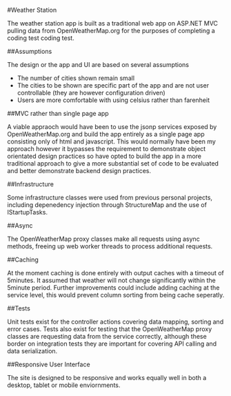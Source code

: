 #Weather Station

The weather station app is built as a traditional web app on ASP.NET MVC pulling data from OpenWeatherMap.org for the purposes of completing a coding test coding test. 

##Assumptions

The design or the app and UI are based on several assumptions
 * The number of cities shown remain small
 * The cities to be shown are specific part of the app and are not user controllable (they are however configuration driven)
 * Users are more comfortable with using celsius rather than farenheit


##MVC rather than single page app

A viable appraoch would have been to use the jsonp services exposed by OpenWeatherMap.org and build the app entirely as a single page app consisting only of html and javascript. This would normally have been my approach however it bypasses the requirement to demonstrate object orientated design practices so have opted to build the app in a more traditional approach to give a more substantial set of code to be evaluated and better demonstrate backend design practices. 

##Infrastructure

Some infrastructure classes were used from previous personal projects, including depenedency injection through StructureMap and the use of IStartupTasks.

##Async

The OpenWeatherMap proxy classes make all requests using async methods, freeing up web worker threads to process additional requests.

##Caching

At the moment caching is done entirely with output caches with a timeout of 5minutes. It assumed that weather will not change significantly within the 5minute period. Further improvements could include adding caching at the service level, this would prevent column sorting from being cache seperatly. 

##Tests

Unit tests exist for the controller actions covering data mapping, sorting and error cases. Tests also exist for testing that the OpenWeatherMap proxy classes are requesting data from the service correctly, although these border on integration tests they are important for covering API calling and data serialization.


##Responsive User Interface

The site is designed to be responsive and works equally well in both a desktop, tablet or mobile enviornments.
